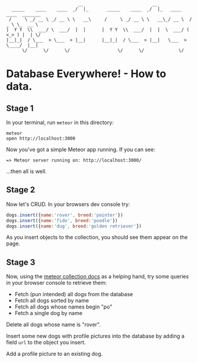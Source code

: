 ```
                           __                          __                           
  _____    ____    ____  _/  |_       _____    ____  _/  |_   ____    ____  _______ 
 /     \ _/ __ \ _/ __ \ \   __\     /     \ _/ __ \ \   __\_/ __ \  /  _ \ \_  __ \
|  Y Y  \\  ___/ \  ___/  |  |      |  Y Y  \\  ___/  |  |  \  ___/ (  <_> ) |  | \/
|__|_|  / \___  > \___  > |__|      |__|_|  / \___  > |__|   \___  > \____/  |__|   
      \/      \/      \/                  \/      \/             \/                 
```

Database Everywhere! - How to data.
===================================

Stage 1
---

In your terminal, run `meteor` in this directory:
	
	meteor
	open http://localhost:3000

Now you've got a simple Meteor app running. If you can see:

	=> Meteor server running on: http://localhost:3000/

...then all is well.

Stage 2
---

Now let's CRUD. In your browsers dev console try:

```javascript
dogs.insert({name:'rover', breed:'pointer'})
dogs.insert({name:'fido', breed:'poodle'})
dogs.insert({name:'dug', breed:'golden retriever'})
```

As you insert objects to the collection, you should see them appear on the page.

Stage 3
---

Now, using the [meteor collection docs](http://docs.meteor.com/#collections) as a helping hand, try some queries in your browser console to retrieve them:

* Fetch (pun intended) all dogs from the database
* Fetch all dogs sorted by name
* Fetch all dogs whose names begin "po"
* Fetch a single dog by name

Delete all dogs whose name is "rover".

Insert some new dogs with profile pictures into the database by adding a field `url` to the object you insert.

Add a profile picture to an existing dog.
